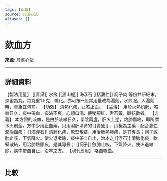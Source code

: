 ```yaml
---
tags: [止血]
source: 丹溪心法
aliases: []
---
```


# 欬血方

**來源**: 丹溪心法  

---

## 詳細資料
【製法用量】 [[青黛]] 水飛 [[黑山梔]] 海浮石 [[栝蔞仁]] 訶子肉
等份共研細末，煉蜜為丸，每丸重1.5克，噙化。亦可按一般常用量改為湯劑，水煎服。入湯劑時，青黛宜包煎。
【功效】
清熱化痰，止咳止血。
【主治】
用於火熱灼肺，咳嗽日久，痰中帶血，痰沾不爽，心煩口渴，便秘頰紅，舌苔黃，脈弦數者。
【方義】
本方證的咳血，是由於咳嗽日久，氣陰兩虛，肝火上逆，灼肺傷絡，即所謂木火刑金。方中少用止血藥，只用瀉肝清肺的 [[青黛]] 、山梔為主藥；配合蔞仁潤燥豁痰； [[海浮石]] 清肺化痰，軟堅散結，用治肺熱膠痰，是其專長；訶子斂肺止咳，下氣降火。使火退嗽除，痰中帶血自止，治本之 [[浮石]] 清肺化痰，軟堅散結，用治肺熱膠痰，是其專長； [[訶子]] 斂肺止咳，下氣降火。使火退嗽除，痰中帶血自止，治本之方。
【現代應用】
咯血咳血。

---

## 比較
